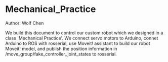 # Mechanical_Practice

Author: Wolf Chen

  We build this document to control our custom robot which we designed in a class 'Mechanical Practice'.
  We connect servo motors to Arduino, connet Arduino to ROS with rosserial, use Moveit! assistant to build our robot Moveit! model, and publish the position information in /move_group/fake_controller_joint_states to rosserial.
